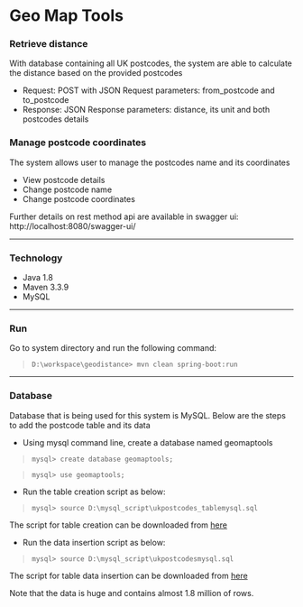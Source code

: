 # Geo Map Tools

### Retrieve distance
With database containing all UK postcodes, the system are able to calculate the distance based on the provided postcodes

* Request: POST with JSON Request parameters: from_postcode and to_postcode
* Response: JSON Response parameters: distance, its unit and both postcodes details

### Manage postcode coordinates
The system allows user to manage the postcodes name and its coordinates

* View postcode details
* Change postcode name
* Change postcode coordinates

Further details on rest method api are available in swagger ui:
http://localhost:8080/swagger-ui/

---
### Technology
* Java 1.8
* Maven 3.3.9
* MySQL

---
### Run
Go to system directory and run the following command:
> `D:\workspace\geodistance> mvn clean spring-boot:run`

---
### Database
Database that is being used for this system is MySQL.
Below are the steps to add the postcode table and its data

* Using mysql command line, create a database named geomaptools
> `mysql> create database geomaptools;`

> `mysql> use geomaptools;`
* Run the table creation script as below:
> `mysql> source D:\mysql_script\ukpostcodes_tablemysql.sql`

The script for table creation can be downloaded from
[here](https://www.freemaptools.com/download/full-postcodes/ukpostcodes_tablemysql.sql)
* Run the data insertion script as below:
> `mysql> source D:\mysql_script\ukpostcodesmysql.sql`

The script for table data insertion can be downloaded from
[here](https://www.freemaptools.com/download/full-postcodes/ukpostcodesmysql.zip)

Note that the data is huge and contains almost 1.8 million of rows.  